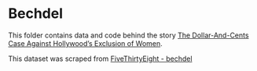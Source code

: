 # Bechdel

This folder contains data and code behind the story [The Dollar-And-Cents Case Against Hollywood’s Exclusion of Women](http://fivethirtyeight.com/features/the-dollar-and-cents-case-against-hollywoods-exclusion-of-women/).

This dataset was scraped from [FiveThirtyEight - bechdel](https://github.com//fivethirtyeight/data/tree/master/bechdel)